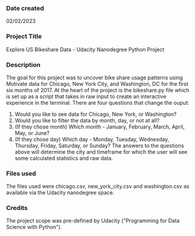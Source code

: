 ### Date created
02/02/2023

### Project Title
Explore US Bikeshare Data - Udacity Nanodegree Python Project

### Description
The goal for this project was to uncover bike share usage patterns using Motivate data for Chicago, New York City, and Washington, DC for the first six months of 2017.
At the heart of the project is the bikeshare.py file which is set up as a script that takes in raw input to create an interactive experience in the terminal. 
There are four questions that change the ouput:
1. Would you like to see data for Chicago, New York, or Washington?
2. Would you like to filter the data by month, day, or not at all?
3. (If they chose month) Which month - January, February, March, April, May, or June?
4. (If they chose day) Which day - Monday, Tuesday, Wednesday, Thursday, Friday, Saturday, or Sunday?
The answers to the questions above will determine the city and timeframe for which the user will see some calculated statistics and raw data.

### Files used
The files used were chicago.csv, new_york_city.csv and washington.csv as available via the Udacity nanodegree space.

### Credits
The project scope was pre-defined by Udacity ("Programming for Data Science with Python").

